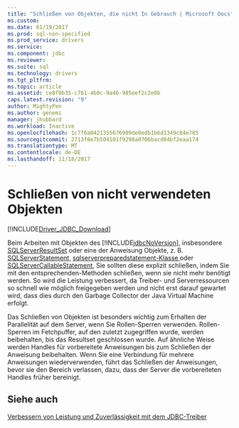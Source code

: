 ```yaml
---
title: "Schließen von Objekten, die nicht In Gebrauch | Microsoft Docs"
ms.custom: 
ms.date: 01/19/2017
ms.prod: sql-non-specified
ms.prod_service: drivers
ms.service: 
ms.component: jdbc
ms.reviewer: 
ms.suite: sql
ms.technology: drivers
ms.tgt_pltfrm: 
ms.topic: article
ms.assetid: ce8f9b35-c761-4b0c-9a46-985eef2c2e0b
caps.latest.revision: "9"
author: MightyPen
ms.author: genemi
manager: jhubbard
ms.workload: Inactive
ms.openlocfilehash: 1c7f6a0421355676909de0edb1b6d1349c84e785
ms.sourcegitcommit: 2713f8e7b504101f9298a0706bacd84bf2eaa174
ms.translationtype: MT
ms.contentlocale: de-DE
ms.lasthandoff: 11/18/2017
---
```

# <a name="closing-objects-when-not-in-use"></a>Schließen von nicht verwendeten Objekten
[!INCLUDE[Driver_JDBC_Download](../../includes/driver_jdbc_download.md)]

  Beim Arbeiten mit Objekten des [!INCLUDE[jdbcNoVersion](../../includes/jdbcnoversion_md.md)], insbesondere [SQLServerResultSet](../../connect/jdbc/reference/sqlserverresultset-class.md) oder eine der Anweisung Objekte, z. B. [SQLServerStatement](../../connect/jdbc/reference/sqlserverstatement-class.md), [sqlserverpreparedstatement-Klasse ](../../connect/jdbc/reference/sqlserverpreparedstatement-class.md) oder [SQLServerCallableStatement](../../connect/jdbc/reference/sqlservercallablestatement-class.md), Sie sollten diese explizit schließen, indem Sie mit den entsprechenden-Methoden schließen, wenn sie nicht mehr benötigt werden. So wird die Leistung verbessert, da Treiber- und Serverressourcen so schnell wie möglich freigegeben werden und nicht erst darauf gewartet wird, dass dies durch den Garbage Collector der Java Virtual Machine erfolgt.  
  
 Das Schließen von Objekten ist besonders wichtig zum Erhalten der Parallelität auf dem Server, wenn Sie Rollen-Sperren verwenden. Rollen-Sperren im Fetchpuffer, auf den zuletzt zugegriffen wurde, werden beibehalten, bis das Resultset geschlossen wurde. Auf ähnliche Weise werden Handles für vorbereitete Anweisungen bis zum Schließen der Anweisung beibehalten. Wenn Sie eine Verbindung für mehrere Anweisungen wiederverwenden, führt das Schließen der Anweisungen, bevor sie den Bereich verlassen, dazu, dass der Server die vorbereiteten Handles früher bereinigt.  
  
## <a name="see-also"></a>Siehe auch  
 [Verbessern von Leistung und Zuverlässigkeit mit dem JDBC-Treiber](../../connect/jdbc/improving-performance-and-reliability-with-the-jdbc-driver.md)  
  
  

